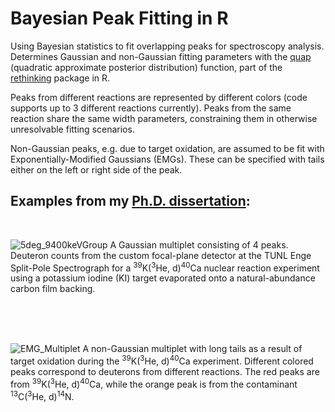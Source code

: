 # Bayesian Peak Fitting in R
Using Bayesian statistics to fit overlapping peaks for spectroscopy analysis. Determines Gaussian and non-Gaussian fitting parameters with the [quap](https://www.rdocumentation.org/packages/rethinking/versions/2.13/topics/quap) (quadratic approximate posterior distribution) function, part of the [rethinking](https://github.com/rmcelreath/rethinking) package in R.

Peaks from different reactions are represented by different colors (code supports up to 3 different reactions currently). Peaks from the same reaction share the same width parameters, constraining them in otherwise unresolvable fitting scenarios.

Non-Gaussian peaks, e.g. due to target oxidation, are assumed to be fit with Exponentially-Modified Gaussians (EMGs). These can be specified with tails either on the left or right side of the peak.

## Examples from my [Ph.D. dissertation](https://github.com/Willcarr99/PhDThesis):

</br>

![5deg_9400keVGroup](https://github.com/Willcarr99/BayeSpec-Analysis/assets/55559733/e3e59b3d-784d-49fe-8ae2-5e8b0d4ef19e)
A Gaussian multiplet consisting of 4 peaks. Deuteron counts from the custom focal-plane detector at the TUNL Enge Split-Pole Spectrograph for a <sup>39</sup>K(<sup>3</sup>He, d)<sup>40</sup>Ca nuclear reaction experiment using a potassium iodine (KI) target evaporated onto a natural-abundance carbon film backing.

</br></br></br>

![EMG_Multiplet](https://github.com/Willcarr99/BayeSpec-Analysis/assets/55559733/53b9dabb-a7d9-4506-9f44-ef377499be6b)
A non-Gaussian multiplet with long tails as a result of target oxidation during the <sup>39</sup>K(<sup>3</sup>He, d)<sup>40</sup>Ca experiment. Different colored peaks correspond to deuterons from different reactions. The red peaks are from <sup>39</sup>K(<sup>3</sup>He, d)<sup>40</sup>Ca, while the orange peak is from the contaminant <sup>13</sup>C(<sup>3</sup>He, d)<sup>14</sup>N.
